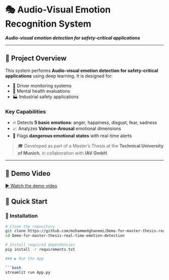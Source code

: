 # 🎭 Audio-Visual Emotion Recognition System  
**_Audio-visual emotion detection for safety-critical applications_**


---

## 📌 Project Overview

This system performs **Audio-visual emotion detection for safety-critical applications** using deep learning. It is designed for:

- 🚗 Driver monitoring systems  
- 🧠 Mental health evaluations  
- 🏭 Industrial safety applications  

### Key Capabilities

- 🔥 Detects **5 basic emotions**: anger, happiness, disgust, fear, sadness  
- 📈 Analyzes **Valence-Arousal** emotional dimensions  
- 🚨 Flags **dangerous emotional states** with real-time alerts  

> 🎓 Developed as part of a Master’s Thesis at the **Technical University of Munich**, in collaboration with **IAV GmbH**.

---

## 🎥 Demo Video  

[▶️ Watch the demo video](assets/demo.avi)



## 🚀 Quick Start

### 🧩 Installation

```bash
# Clone the repository
git clone https://github.com/mohammedghanemi/Demo-for-master-thesis-real-time-emotion-detection.git
cd Demo-for-master-thesis-real-time-emotion-detection

# Install required dependencies
pip install -r requirements.txt

### ▶️ Run the App

```bash
streamlit run App.py


